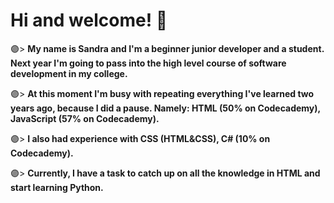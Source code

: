 # Hi and welcome! 🌙

🟣> **My name is Sandra and I'm a beginner junior developer and a student. Next year I'm going to pass into the high level course of software development in my college.**

🟣> **At this moment I'm busy with repeating everything I've learned two years ago, because I did a pause. Namely: HTML (50% on Codecademy), JavaScript (57% on Codecademy).** 

🟣> **I also had experience with CSS (HTML&CSS), C# (10% on Codecademy).**

🟣> **Currently, I have a task to catch up on all the knowledge in HTML and start learning Python.**
